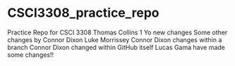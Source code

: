 # CSCI3308_practice_repo
Practice Repo for CSCI 3308
Thomas Collins 1
Yo new changes
Some other changes by Connor Dixon
Luke Morrissey
Connor Dixon changes within a branch
Connor Dixon changed within GitHub itself
Lucas Gama have made some changes!!
